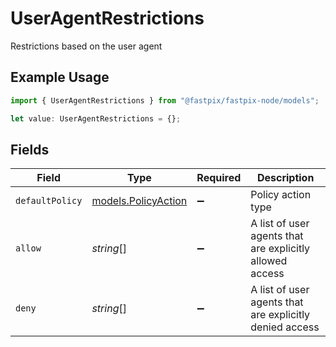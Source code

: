 # UserAgentRestrictions

Restrictions based on the user agent

## Example Usage

```typescript
import { UserAgentRestrictions } from "@fastpix/fastpix-node/models";

let value: UserAgentRestrictions = {};
```

## Fields

| Field                                                    | Type                                                     | Required                                                 | Description                                              |
| -------------------------------------------------------- | -------------------------------------------------------- | -------------------------------------------------------- | -------------------------------------------------------- |
| `defaultPolicy`                                          | [models.PolicyAction](../models/policyaction.md)         | :heavy_minus_sign:                                       | Policy action type                                       |
| `allow`                                                  | *string*[]                                               | :heavy_minus_sign:                                       | A list of user agents that are explicitly allowed access |
| `deny`                                                   | *string*[]                                               | :heavy_minus_sign:                                       | A list of user agents that are explicitly denied access  |